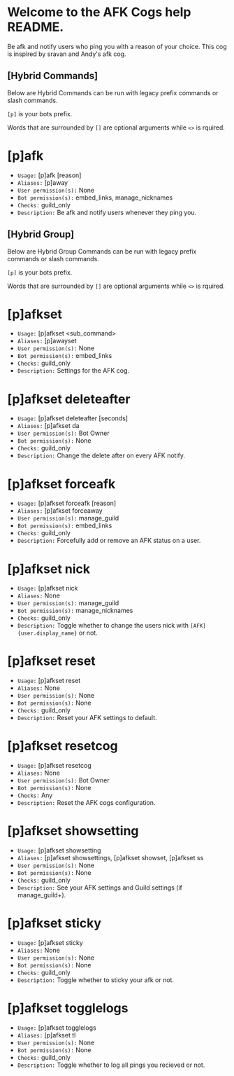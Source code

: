 # Welcome to the AFK Cogs help README.

Be afk and notify users who ping you with a reason of your choice. This cog is inspired by sravan and Andy's afk cog.

## [Hybrid Commands] 
Below are Hybrid Commands can be run with legacy prefix commands or slash commands.

`[p]` is your bots prefix.

Words that are surrounded by `[]` are optional arguments while `<>` is rquired.

# [p]afk
 - `Usage:` [p]afk [reason]
 - `Aliases:` [p]away
 - `User permission(s):` None
 - `Bot permission(s):` embed_links, manage_nicknames
 - `Checks:` guild_only
 - `Description:` Be afk and notify users whenever they ping you.

## [Hybrid Group]
Below are Hybrid Group Commands can be run with legacy prefix commands or slash commands.

`[p]` is your bots prefix.

Words that are surrounded by `[]` are optional arguments while `<>` is rquired.

# [p]afkset
 - `Usage:` [p]afkset <sub_command>
 - `Aliases:` [p]awayset
 - `User permission(s):` None
 - `Bot permission(s):` embed_links
 - `Checks:` guild_only
 - `Description:` Settings for the AFK cog.

# [p]afkset deleteafter
 - `Usage:` [p]afkset deleteafter [seconds]
 - `Aliases:` [p]afkset da
 - `User permission(s):` Bot Owner
 - `Bot permission(s):` None
 - `Checks:` guild_only
 - `Description:` Change the delete after on every AFK notify.

# [p]afkset forceafk
 - `Usage:` [p]afkset forceafk <member> [reason]
 - `Aliases:` [p]afkset forceaway
 - `User permission(s):` manage_guild
 - `Bot permission(s):` embed_links
 - `Checks:` guild_only
 - `Description:` Forcefully add or remove an AFK status on a user.

# [p]afkset nick
 - `Usage:` [p]afkset nick <state>
 - `Aliases:` None
 - `User permission(s):` manage_guild
 - `Bot permission(s):` manage_nicknames
 - `Checks:` guild_only
 - `Description:` Toggle whether to change the users nick with `[AFK] {user.display_name}` or not.

# [p]afkset reset
 - `Usage:` [p]afkset reset
 - `Aliases:` None
 - `User permission(s):` None
 - `Bot permission(s):` None
 - `Checks:` guild_only
 - `Description:` Reset your AFK settings to default.

# [p]afkset resetcog
 - `Usage:` [p]afkset resetcog
 - `Aliases:` None
 - `User permission(s):` Bot Owner
 - `Bot permission(s):` None
 - `Checks:` Any
 - `Description:` Reset the AFK cogs configuration.

# [p]afkset showsetting
 - `Usage:` [p]afkset showsetting
 - `Aliases:` [p]afkset showsettings, [p]afkset showset, [p]afkset ss
 - `User permission(s):` None
 - `Bot permission(s):` None
 - `Checks:` guild_only
 - `Description:` See your AFK settings and Guild settings (if manage_guild+).

# [p]afkset sticky
 - `Usage:` [p]afkset sticky <state>
 - `Aliases:` None
 - `User permission(s):` None
 - `Bot permission(s):` None
 - `Checks:` guild_only
 - `Description:` Toggle whether to sticky your afk or not.

# [p]afkset togglelogs
 - `Usage:` [p]afkset togglelogs <state>
 - `Aliases:` [p]afkset tl
 - `User permission(s):` None
 - `Bot permission(s):` None
 - `Checks:` guild_only
 - `Description:` Toggle whether to log all pings you recieved or not.
